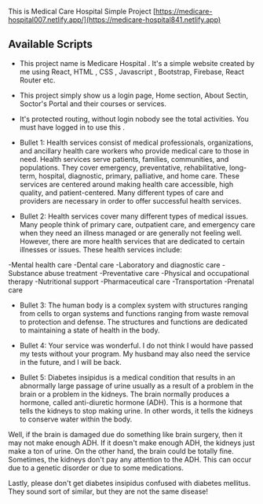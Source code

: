 This is Medical Care Hospital Simple Project [https://medicare-hospital007.netlify.app/](https://medicare-hospital841.netlify.app)

## Available Scripts
* This project name is Medicare Hospital . It's a simple website created by me using React, HTML , CSS , Javascript , Bootstrap, Firebase, React Router etc.

* This project simply show us a login page, Home section, About Sectin, Soctor's Portal and their courses or services. 

* It's protected routing, without login nobody see the total activities. You must have logged in to use this .

* Bullet 1: Health services consist of medical professionals, organizations, and ancillary health care workers who provide medical care to those in need. Health services serve patients, families, communities, and populations. They cover emergency, preventative, rehabilitative, long-term, hospital, diagnostic, primary, palliative, and home care. These services are centered around making health care accessible, high quality, and patient-centered. Many different types of care and providers are necessary in order to offer successful health services.
* Bullet 2: Health services cover many different types of medical issues. Many people think of primary care, outpatient care, and emergency care when they need an illness managed or are generally not feeling well. However, there are more health services that are dedicated to certain illnesses or issues. These health services include:

-Mental health care
-Dental care
-Laboratory and diagnostic care
-Substance abuse treatment
-Preventative care
-Physical and occupational therapy
-Nutritional support
-Pharmaceutical care
-Transportation
-Prenatal care
* Bullet 3: The human body is a complex system with structures ranging from cells to organ systems and functions ranging from waste removal to protection and defense. The structures and functions are dedicated to maintaining a state of health in the body.
* Bullet 4: Your service was wonderful. I do not think I would have passed my tests without your program. My husband may also need the service in the future, and I will be back.

* Bullet 5: Diabetes insipidus is a medical condition that results in an abnormally large passage of urine usually as a result of a problem in the brain or a problem in the kidneys. The brain normally produces a hormone, called anti-diuretic hormone (ADH). This is a hormone that tells the kidneys to stop making urine. In other words, it tells the kidneys to conserve water within the body.

Well, if the brain is damaged due do something like brain surgery, then it may not make enough ADH. If it doesn't make enough ADH, the kidneys just make a ton of urine. On the other hand, the brain could be totally fine. Sometimes, the kidneys don't pay any attention to the ADH. This can occur due to a genetic disorder or due to some medications.

Lastly, please don't get diabetes insipidus confused with diabetes mellitus. They sound sort of similar, but they are not the same disease!